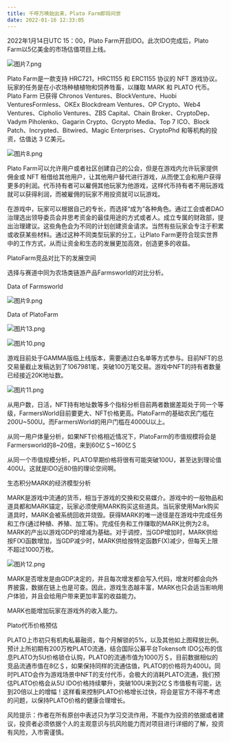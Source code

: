 ```yaml
---
title: 千呼万唤始出来，Plato Farm即将问世
date: 2022-01-16 12:33:05
---
```

2022年1月14日UTC 15：00，Plato Farm开启IDO。此次IDO完成后，Plato Farm以5亿美金的市场估值项目上线。



![图片7.png](https://smartsignature-img.oss-cn-hongkong.aliyuncs.com/article/2022/01/15/eed9d69f835092289763f7a5523dec1b.png)


Plato Farm是一款支持 HRC721，HRC1155 和 ERC1155 协议的 NFT 游戏协议。玩家的任务是在小农场种植植物和饲养牲畜，以赚取 MARK 和 PLATO 代币。Plato Farm 已获得 Chronos Ventures、BlockVenture、Huobi VenturesFormless、OKEx Blockdream Ventures、OP Crypto、Web4 Ventures、Cipholio Ventures、ZBS Capital、Chain Broker、CryptoDep、Vadym Piholenko、Gagarin Crypto、Gcrypto Media、Top 7 ICO、Block Patch、Incrypted、Bitwired、Magic Enterprises、CryptoPhd 和等机构的投资，估值达 3 亿美元。

 
![图片8.png](https://smartsignature-img.oss-cn-hongkong.aliyuncs.com/article/2022/01/15/3ca3d27c61b417c1a36296be9b85567c.png)


 

Plato Farm可以允许用户或者社区创建自己的公会，但是在游戏内允许玩家提供佣金或 NFT 租借给其他用户，让其他用户替代进行游戏，从而使工会和用户获得更多的利润。代币持有者可以雇佣其他玩家为他游戏，这样代币持有者不用玩游戏就可以获得利润，而被雇佣的玩家不用投资就可以玩游戏。

在游戏中，玩家可以根据自己的专长，而选择“成为”各种角色。通过工会或者DAO治理选出领导委员会并思考资金的最佳用途的方式或者人。成立专属的财政部，提出治理建议。这些角色会为不同的计划创建资金请求。当然有些玩家会专注于积累或收获某些材料。通过这种不同类型玩家的分工，让Plato Farm更符合现实世界中的工作方式，从而让资金和生态的发展更加高效，创造更多的收益。

 

PlatoFarm竞品对比下的发展空间

 

 

选择与赛道中同为农场类链游产品Farmsworld的对比分析。

Data of Farmsworld

 
![图片9.png](https://smartsignature-img.oss-cn-hongkong.aliyuncs.com/article/2022/01/15/24dbfb25df0ed3430df427e707d370aa.png)


Data of PlatoFarm

 
![图片13.png](https://smartsignature-img.oss-cn-hongkong.aliyuncs.com/article/2022/01/15/80e175824f5ce6829ca30cfef5f2d9c6.png)

![图片10.png](https://smartsignature-img.oss-cn-hongkong.aliyuncs.com/article/2022/01/15/a24d1700861d636354ca72e47f440106.png)


游戏目前处于GAMMA版临上线版本，需要通过白名单等方式参与。目前NFT的总交易量截止发稿达到了1067981笔，突破100万笔交易。游戏中NFT的持有者数量已经接近20K地址数。

 
![图片11.png](https://smartsignature-img.oss-cn-hongkong.aliyuncs.com/article/2022/01/15/9f70dd748d52d3b8c3b86a6b959c3395.png)


从用户数，日活，NFT持有地址数等多个指标分析目前两者数据差距处于同一个等级，FarmersWorld目前要更大、NFT价格更高。PlatoFarm的基础农民门槛在200U~500U。而FarmersWorld的用户门槛在4000U以上。

从同一用户体量分析，如果NFT价格相近情况下，PlatoFarm的市值规模将会是Farmersworld的8~20倍，来到60亿＄~160亿＄

从同一个市值规模分析，PLATO早期价格将很有可能突破100U，甚至达到理论值400U。这就是IDO近80倍的理论空间啊。

 

生态积分MARK的经济模型分析

MARK是游戏中流通的货币，相当于游戏的交换和交易媒介。游戏中的一般物品和道具都和MARK锚定，玩家必须使用MARK购买这些道具。当玩家使用Mark购买道具时，MARK会被系统回收并烧毁。获得MARK的唯一途径是在游戏中完成任务和工作(通过种植、养殖、加工等)。完成任务和工作赚取的MARK比例为2:8。MARK的产出以游戏GDP的增减为基础。对于调控，当GDP增加时，MARK供给按F(X)函数增加，当GDP减少时，MARK供给按特定函数F(X)减少，但每天上限不超过1000万枚。


![图片12.png](https://smartsignature-img.oss-cn-hongkong.aliyuncs.com/article/2022/01/15/4943b1877bccdaa14bd7ac30bafa51c3.png)


MARK是否增发是由GDP决定的，并且每次增发都会写入代码，增发时都会向外界披露，数据在链上也是可查。因此，游戏生态越丰富，MARK也只会适当影响用户体验，并且会给用户带来更加丰富的收益能力。

MARK也能增加玩家在游戏外的收入能力。

 

Plato代币价格预估

PLATO上市初只有机构私募融资，每个月解锁的5%，以及其他如上图释放比例。预计上所初期有200万枚PLATO流通，结合国际公募平台Tokensoft IDO公布的信息PLATO为5U价格锁仓认购，PLATO的流通市值为1000万＄。目前数据相似的竞品流通市值在8亿＄，如果保持同样的流通估值，PLATO的价格将为400U。同时PLATO会作为游戏场景中NFT的支付代币，会极大的消耗PLATO流通，我们预估PLATO价格会从5U IDO价格持续攀升，突破100U来到2亿＄市值极有可能，达到20倍以上的增幅！这样看来控制PLATO价格增长过快，将会是官方不得不考虑的问题，以保持PLATO价格的健康合理增长。

 

风险提示：作者在所有原创中表述只为学习交流作用，不能作为投资的依据或者建议，投资者必须依据个人的主观意识与抗风险能力而对项目进行详细的了解，投资有风险，入市需谨慎。  